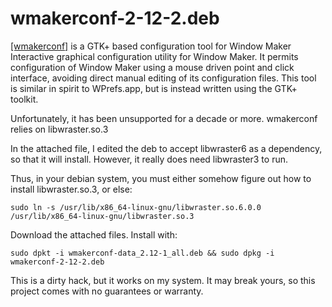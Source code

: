 # wmakerconf-2-12-2.deb

[[wmakerconf]](https://sourceforge.net/projects/wmakerconf/) is a GTK+ based configuration tool for Window Maker
 Interactive graphical configuration utility for Window Maker. It
 permits configuration of Window Maker using a mouse driven point and
 click interface, avoiding direct manual editing of its configuration
 files.  This tool is similar in spirit to WPrefs.app, but is instead
 written using the GTK+ toolkit.

Unfortunately, it has been unsupported for a decade or more. wmakerconf relies on 
libwraster.so.3

In the attached file, I edited the deb to accept libwraster6 as a dependency, so that it will install. However, it really does need libwraster3 to run.

Thus, in your debian system, you must either somehow figure out how to install libwraster.so.3, or else:

```
sudo ln -s /usr/lib/x86_64-linux-gnu/libwraster.so.6.0.0 /usr/lib/x86_64-linux-gnu/libwraster.so.3
```

Download the attached files. Install with:

```
sudo dpkt -i wmakerconf-data_2.12-1_all.deb && sudo dpkg -i wmakerconf-2-12-2.deb
```

This is a dirty hack, but it works on my system. It may break yours, so this project comes with no guarantees or warranty.
